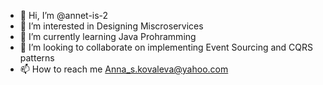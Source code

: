 - 👋 Hi, I’m @annet-is-2
- 👀 I’m interested in Designing Miscroservices
- 🌱 I’m currently learning Java Prohramming
- 💞️ I’m looking to collaborate on implementing Event Sourcing and CQRS patterns
- 📫 How to reach me Anna_s.kovaleva@yahoo.com

<!---
annet-is-2/annet-is-2 is a ✨ special ✨ repository because its `README.md` (this file) appears on your GitHub profile.
You can click the Preview link to take a look at your changes.
--->
